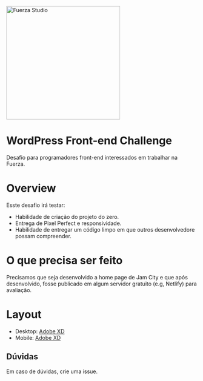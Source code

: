 <p>
  <img width="300" alt="Fuerza Studio" src="https://user-images.githubusercontent.com/52936031/117340242-11ecb980-ae77-11eb-86f6-e41d26aa3fbc.png">
</p>

# WordPress Front-end Challenge

Desafio para programadores front-end interessados em trabalhar na Fuerza.

# Overview
Esste desafio irá testar:

- Habilidade de criação do projeto do zero.
- Entrega de Pixel Perfect e responsividade.
- Habilidade de entregar um código limpo em que outros desenvolvedore possam compreender.

# O que precisa ser feito
Precisamos que seja desenvolvido a home page de Jam City e que após desenvolvido, fosse publicado em algum servidor gratuito (e.g, Netlify) para avaliação.

# Layout
- Desktop: [Adobe XD](https://xd.adobe.com/view/74e773e4-08ee-4a61-8f22-405d0b42bc74-21b4/)
- Mobile: [Adobe XD](https://xd.adobe.com/view/ca020f33-03c7-40a0-9f6d-adaba025ab58-9f51/)

## Dúvidas

Em caso de dúvidas, crie uma issue.
